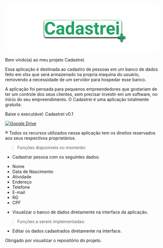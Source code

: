 ![Screenshot](source/resources/img/logos/logomain.png)

Bem vindo(a) ao meu projeto Cadastrei.

Essa aplicação é destinada ao cadastro de pessoas em um banco de dados feito em xlsx que será armazenado na propria maquina do usuário,
removendo a necessidade de um servidor para hospedar esse banco.

A aplicação foi pensada para pequenos empreendedores que gostariam de ter um controle dos seus clientes, sem precisar investir em um software,
no início do seu empreendimento. O Cadastrei é uma aplicação totalmente gratuita.


Baixe o executável:
Cadastrei v0.1

<a href="https://drive.google.com/file/d/1dY45Ok48CbPaQ-i5cwHV7YmVOm1Zn2NO/view?usp=sharing">
  <img src="source/resources/img/icons/mainicon.ico" alt="Google Drive" style="width:50px;height:50px;">
</a>

® Todos os recursos utilizados nessa aplicação tem os direitos reservados aos seus respectivos proprietários.

> Funções disponíveis no momento:

* Cadastrar pessoa com os seguintes dados:
- Nome
- Data de Nascimento
- Atividade
- Endereço
- Telefone
- E-mail
- RG
- CPF

* Visualizar o banco de dados diretamente na interface da aplicação.

> Funções a serem implementadas:

* Editar os dados cadastrados diretamente na interface.

Obrigado por visualizar o repositório do projeto.
